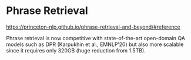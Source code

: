# Phrase Retrieval
https://princeton-nlp.github.io/phrase-retrieval-and-beyond/#reference


Phrase retrieval is now competitive with state-of-the-art open-domain QA models such as DPR (Karpukhin et al., EMNLP’20) but also more scalable since it requires only 320GB (huge reduction from 1.5TB).
